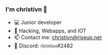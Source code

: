### I'm christivn 👋

- 💻 Junior developer
- 🌱 Hacking, Webapps, and IOT
- 📫 Contact me: christivn@riseup.net
- 💬 Discord: 𝔠𝔥𝔯𝔦𝔰𝔱𝔦𝔞𝔫#2482
